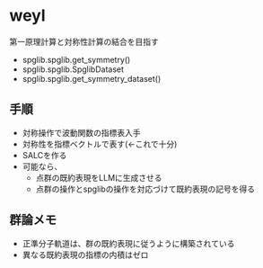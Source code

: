 # weyl
第一原理計算と対称性計算の結合を目指す
- spglib.spglib.get_symmetry()
- spglib.spglib.SpglibDataset
- spglib.spglib.get_symmetry_dataset()
## 手順
- 対称操作で波動関数の指標表入手
- 対称性を指標ベクトルで表す(<-これで十分)
- SALCを作る
- 可能なら、
  - 点群の既約表現をLLMに生成させる
  - 点群の操作とspglibの操作を対応づけて既約表現の記号を得る
## 群論メモ
- 正準分子軌道は、群の既約表現に従うように構築されている
- 異なる既約表現の指標の内積はゼロ
